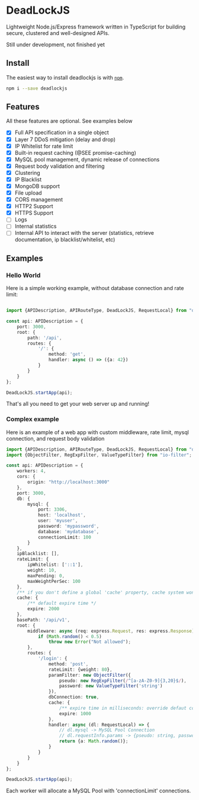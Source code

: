 # DeadLockJS

Lightweight Node.js/Express framework written in TypeScript for building secure, clustered and well-designed APIs.


Still under development, not finished yet


## Install

The easiest way to install deadlockjs is with [`npm`][npm].

[npm]: https://www.npmjs.com/

```sh
npm i --save deadlockjs
```

## Features

All these features are optional. See examples below 
- [X] Full API specification in a single object
- [X] Layer 7 DDoS mitigation (delay and drop)
- [X] IP Whitelist for rate limit
- [X] Built-in request caching (@SEE promise-caching)
- [X] MySQL pool management, dynamic release of connections
- [X] Request body validation and filtering
- [X] Clustering
- [X] IP Blacklist
- [X] MongoDB support
- [X] File upload
- [X] CORS management
- [X] HTTP2 Support
- [X] HTTPS Support
- [ ] Logs
- [ ] Internal statistics
- [ ] Internal API to interact with the server (statistics, retrieve documentation, ip blacklist/whitelist, etc)

## Examples

### Hello World

Here is a simple working example, without database connection and rate limit:
```typescript

import {APIDescription, APIRouteType, DeadLockJS, RequestLocal} from "deadlockjs";

const api: APIDescription = {
    port: 3000,
    root: {
        path: '/api',
        routes: {
            '/': {
                method: 'get',
                handler: async () => ({a: 42})
            }
        }
    }
};

DeadLockJS.startApp(api);
```

That's all you need to get your web server up and running! 

### Complex example

Here is an example of a web app with custom middleware, rate limit, mysql connection, and request body validation

```typescript
import {APIDescription, APIRouteType, DeadLockJS, RequestLocal} from "deadlockjs";
import {ObjectFilter, RegExpFilter, ValueTypeFilter} from "io-filter";

const api: APIDescription = {
    workers: 4,
    cors: {
        origin: "http://localhost:3000"
    },
    port: 3000,
    db: {
        mysql: {
            port: 3306,
            host: 'localhost',
            user: 'myuser',
            password: 'mypassword',
            database: 'mydatabase',
            connectionLimit: 100
        }
    },
    ipBlacklist: [],
    rateLimit: {
        ipWhitelist: ['::1'],
        weight: 10,
        maxPending: 0,
        maxWeightPerSec: 100
    },
    /** if you don't define a global 'cache' property, cache system won't be activated */
    cache: {
        /** default expire time */
        expire: 2000
    },
    basePath: '/api/v1',
    root: {
        middleware: async (req: express.Request, res: express.Response) => {
            if (Math.random() < 0.5)
                throw new Error("Not allowed");
        },
        routes: {
            '/login': {
                method: 'post',
                rateLimit: {weight: 80},
                paramFilter: new ObjectFilter({
                    pseudo: new RegExpFilter(/^[a-zA-Z0-9]{3,20}$/),
                    password: new ValueTypeFilter('string')
                }),
                dbConnection: true,
                cache: {
                    /** expire time in milliseconds: override defaut configuration */
                    expire: 1000
                },
                handler: async (dl: RequestLocal) => {
                    // dl.mysql -> MySQL Pool Connection
                    // dl.requestInfo.params -> {pseudo: string, password: string}
                    return {a: Math.random()};
                }
            }
        }
    }
};

DeadLockJS.startApp(api);
```

Each worker will allocate a MySQL Pool with 'connectionLimit' connections.
